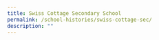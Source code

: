 ```yaml
---
title: Swiss Cottage Secondary School
permalink: /school-histories/swiss-cottage-sec/
description: ""
---
```

